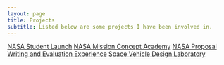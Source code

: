 ```yaml
---
layout: page
title: Projects
subtitle: Listed below are some projects I have been involved in.
---
```


[NASA Student Launch](NSL)
[NASA Mission Concept Academy](MCA)
[NASA Proposal Writing and Evaluation Experience](NPWEE)
[Space Vehicle Design Laboratory](4811L)
